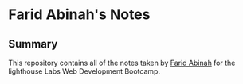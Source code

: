 # Farid Abinah's Notes
## Summary
This repository contains all of the notes taken by [Farid Abinah](https://github.com/faridAbinah) for the lighthouse Labs Web Development Bootcamp.





